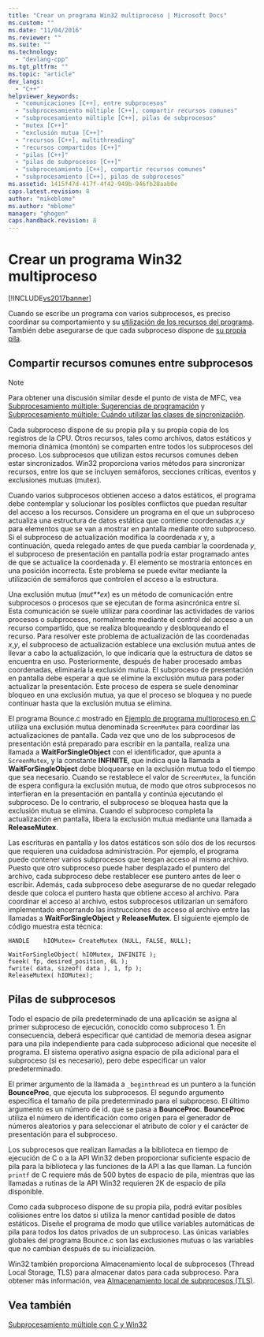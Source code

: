 ```yaml
---
title: "Crear un programa Win32 multiproceso | Microsoft Docs"
ms.custom: ""
ms.date: "11/04/2016"
ms.reviewer: ""
ms.suite: ""
ms.technology: 
  - "devlang-cpp"
ms.tgt_pltfrm: ""
ms.topic: "article"
dev_langs: 
  - "C++"
helpviewer_keywords: 
  - "comunicaciones [C++], entre subprocesos"
  - "subprocesamiento múltiple [C++], compartir recursos comunes"
  - "subprocesamiento múltiple [C++], pilas de subprocesos"
  - "mutex [C++]"
  - "exclusión mutua [C++]"
  - "recursos [C++], multithreading"
  - "recursos compartidos [C++]"
  - "pilas [C++]"
  - "pilas de subprocesos [C++]"
  - "subprocesamiento [C++], compartir recursos comunes"
  - "subprocesamiento [C++], pilas de subprocesos"
ms.assetid: 1415f47d-417f-4f42-949b-946fb28aab0e
caps.latest.revision: 8
author: "mikeblome"
ms.author: "mblome"
manager: "ghogen"
caps.handback.revision: 8
---
```

# Crear un programa Win32 multiproceso
[!INCLUDE[vs2017banner](../assembler/inline/includes/vs2017banner.md)]

Cuando se escribe un programa con varios subprocesos, es preciso coordinar su comportamiento y su [utilización de los recursos del programa](#_core_sharing_common_resources_between_threads).  También debe asegurarse de que cada subproceso dispone de [su propia pila](#_core_thread_stacks).  
  
##  <a name="_core_sharing_common_resources_between_threads"></a> Compartir recursos comunes entre subprocesos  
  
> [!NOTE]
>  Para obtener una discusión similar desde el punto de vista de MFC, vea [Subprocesamiento múltiple: Sugerencias de programación](../parallel/multithreading-programming-tips.md) y [Subprocesamiento múltiple: Cuándo utilizar las clases de sincronización](../parallel/multithreading-when-to-use-the-synchronization-classes.md).  
  
 Cada subproceso dispone de su propia pila y su propia copia de los registros de la CPU.  Otros recursos, tales como archivos, datos estáticos y memoria dinámica \(montón\) se comparten entre todos los subprocesos del proceso.  Los subprocesos que utilizan estos recursos comunes deben estar sincronizados.  Win32 proporciona varios métodos para sincronizar recursos, entre los que se incluyen semáforos, secciones críticas, eventos y exclusiones mutuas \(mutex\).  
  
 Cuando varios subprocesos obtienen acceso a datos estáticos, el programa debe contemplar y solucionar los posibles conflictos que puedan resultar del acceso a los recursos.  Considere un programa en el que un subproceso actualiza una estructura de datos estática que contiene coordenadas *x*,*y* para elementos que se van a mostrar en pantalla mediante otro subproceso.  Si el subproceso de actualización modifica la coordenada *x* y, a continuación, queda relegado antes de que pueda cambiar la coordenada *y*, el subproceso de presentación en pantalla podría estar programado antes de que se actualice la coordenada *y*.  El elemento se mostraría entonces en una posición incorrecta.  Este problema se puede evitar mediante la utilización de semáforos que controlen el acceso a la estructura.  
  
 Una exclusión mutua \(*mut**ex*\) es un método de comunicación entre subprocesos o procesos que se ejecutan de forma asincrónica entre sí.  Esta comunicación se suele utilizar para coordinar las actividades de varios procesos o subprocesos, normalmente mediante el control del acceso a un recurso compartido, que se realiza bloqueando y desbloqueando el recurso.  Para resolver este problema de actualización de las coordenadas *x*,*y*, el subproceso de actualización establece una exclusión mutua antes de llevar a cabo la actualización, lo que indicaría que la estructura de datos se encuentra en uso.  Posteriormente, después de haber procesado ambas coordenadas, eliminaría la exclusión mutua.  El subproceso de presentación en pantalla debe esperar a que se elimine la exclusión mutua para poder actualizar la presentación.  Este proceso de espera se suele denominar bloqueo en una exclusión mutua, ya que el proceso se bloquea y no puede continuar hasta que la exclusión mutua se elimina.  
  
 El programa Bounce.c mostrado en [Ejemplo de programa multiproceso en C](../parallel/sample-multithread-c-program.md) utiliza una exclusión mutua denominada `ScreenMutex` para coordinar las actualizaciones de pantalla.  Cada vez que uno de los subprocesos de presentación está preparado para escribir en la pantalla, realiza una llamada a **WaitForSingleObject** con el identificador, que apunta a `ScreenMutex`, y la constante **INFINITE**, que indica que la llamada a **WaitForSingleObject** debe bloquearse en la exclusión mutua todo el tiempo que sea necesario.  Cuando se restablece el valor de `ScreenMutex`, la función de espera configura la exclusión mutua, de modo que otros subprocesos no interfieran en la presentación en pantalla y continúa ejecutando el subproceso.  De lo contrario, el subproceso se bloquea hasta que la exclusión mutua se elimina.  Cuando el subproceso completa la actualización en pantalla, libera la exclusión mutua mediante una llamada a **ReleaseMutex**.  
  
 Las escrituras en pantalla y los datos estáticos son sólo dos de los recursos que requieren una cuidadosa administración.  Por ejemplo, el programa puede contener varios subprocesos que tengan acceso al mismo archivo.  Puesto que otro subproceso puede haber desplazado el puntero del archivo, cada subproceso debe restablecer ese puntero antes de leer o escribir.  Además, cada subproceso debe asegurarse de no quedar relegado desde que coloca el puntero hasta que obtiene acceso al archivo.  Para coordinar el acceso al archivo, estos subprocesos utilizarían un semáforo implementado encerrando las instrucciones de acceso al archivo entre las llamadas a **WaitForSingleObject** y **ReleaseMutex**.  El siguiente ejemplo de código muestra esta técnica:  
  
```  
HANDLE    hIOMutex= CreateMutex (NULL, FALSE, NULL);  
  
WaitForSingleObject( hIOMutex, INFINITE );  
fseek( fp, desired_position, 0L );  
fwrite( data, sizeof( data ), 1, fp );  
ReleaseMutex( hIOMutex);  
```  
  
##  <a name="_core_thread_stacks"></a> Pilas de subprocesos  
 Todo el espacio de pila predeterminado de una aplicación se asigna al primer subproceso de ejecución, conocido como subproceso 1.  En consecuencia, deberá especificar qué cantidad de memoria desea asignar para una pila independiente para cada subproceso adicional que necesite el programa.  El sistema operativo asigna espacio de pila adicional para el subproceso \(si es necesario\), pero debe especificar un valor predeterminado.  
  
 El primer argumento de la llamada a `_beginthread` es un puntero a la función **BounceProc**, que ejecuta los subprocesos.  El segundo argumento especifica el tamaño de pila predeterminado para el subproceso.  El último argumento es un número de id. que se pasa a **BounceProc**.  **BounceProc** utiliza el número de identificación como origen para el generador de números aleatorios y para seleccionar el atributo de color y el carácter de presentación para el subproceso.  
  
 Los subprocesos que realizan llamadas a la biblioteca en tiempo de ejecución de C o a la API Win32 deben proporcionar suficiente espacio de pila para la biblioteca y las funciones de la API a las que llaman.  La función `printf` de C requiere más de 500 bytes de espacio de pila, mientras que las llamadas a rutinas de la API Win32 requieren 2K de espacio de pila disponible.  
  
 Como cada subproceso dispone de su propia pila, podrá evitar posibles colisiones entre los datos si utiliza la menor cantidad posible de datos estáticos.  Diseñe el programa de modo que utilice variables automáticas de pila para todos los datos privados de un subproceso.  Las únicas variables globales del programa Bounce.c son las exclusiones mutuas o las variables que no cambian después de su inicialización.  
  
 Win32 también proporciona Almacenamiento local de subprocesos \(Thread Local Storage, TLS\) para almacenar datos para cada subproceso.  Para obtener más información, vea [Almacenamiento local de subprocesos \(TLS\)](../parallel/thread-local-storage-tls.md).  
  
## Vea también  
 [Subprocesamiento múltiple con C y Win32](../parallel/multithreading-with-c-and-win32.md)